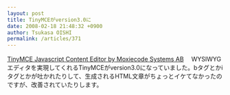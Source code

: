 ```yaml
---
layout: post
title: TinyMCEがversion3.0に
date: 2008-02-18 21:48:32 +0900
author: Tsukasa OISHI
permalink: /articles/371
---
```


[TinyMCE Javascript Content Editor by Moxiecode Systems AB](http://tinymce.moxiecode.com/)
　WYSIWYGエディタを実現してくれるTinyMCEがversion3.0になっていました。bタグとかiタグとかが吐かれたりして、生成されるHTML文章がちょっとイケてなかったのですが、改善されていたりします。

